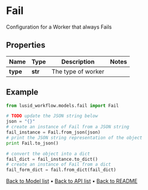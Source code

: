 # Fail

Configuration for a Worker that always Fails

## Properties
Name | Type | Description | Notes
------------ | ------------- | ------------- | -------------
**type** | **str** | The type of worker | 

## Example

```python
from lusid_workflow.models.fail import Fail

# TODO update the JSON string below
json = "{}"
# create an instance of Fail from a JSON string
fail_instance = Fail.from_json(json)
# print the JSON string representation of the object
print Fail.to_json()

# convert the object into a dict
fail_dict = fail_instance.to_dict()
# create an instance of Fail from a dict
fail_form_dict = fail.from_dict(fail_dict)
```
[Back to Model list](../README.md#documentation-for-models) &#8226; [Back to API list](../README.md#documentation-for-api-endpoints) &#8226; [Back to README](../README.md)


